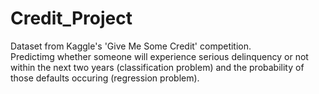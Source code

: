# Credit_Project

Dataset from Kaggle's 'Give Me Some Credit' competition.
<br/>
Predictimg whether someone will experience serious delinquency or not within the next two years (classification problem) and the probability of those defaults occuring (regression problem).
